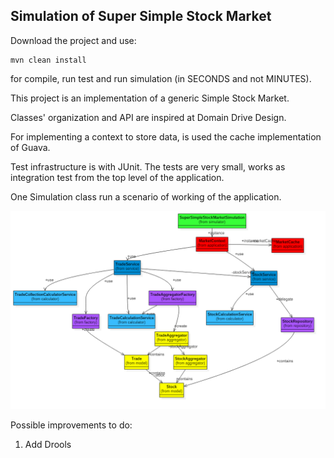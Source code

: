 ## Simulation of Super Simple Stock Market

Download the project and use:

	mvn clean install

for compile, run test and run simulation (in SECONDS and not MINUTES).

This project is an implementation of a generic Simple Stock Market.

Classes' organization and API are inspired at Domain Drive Design.

For implementing a context to store data, is used the cache implementation of Guava.

Test infrastructure is with JUnit. The tests are very small, works as integration test from the top level of the application.

One Simulation class run a scenario of working of the application.

![alt tag](https://github.com/dsabia/jp/blob/master/SuperSimpleStockMarket/doc/Composite%20Class%20Structures.png)

Possible improvements to do:

1. Add Drools
